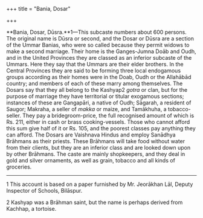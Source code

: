 +++
title = "Bania, Dosar"

+++

**Bania, Dosar, Dūsra.**1—This subcaste numbers about 600 persons. The original name is Dūsra or second, and the Dosar or Dūsra are a section of the Ummar Banias, who were so called because they permit widows to make a second marriage. Their home is the Ganges-Jumna Doāb and Oudh, and in the United Provinces they are classed as an inferior subcaste of the Ummars. Here they say that the Ummars are their elder brothers. In the Central Provinces they are said to be forming three local endogamous groups according as their homes were in the Doab, Oudh or the Allahābād country; and members of each of these marry among themselves. The Dosars say that they all belong to the Kashyap2 *gotra* or clan, but for the purpose of marriage they have territorial or titular exogamous sections; instances of these are Gangapāri, a native of Oudh; Sāgarah, a resident of Saugor; Makraha, a seller of *makka* or maize, and Tamākhuha, a tobacco-seller. They pay a bridegroom-price, the full recognised amount of which is Rs. 211, either in cash or brass cooking-vessels. Those who cannot afford this sum give half of it or Rs. 105, and the poorest classes pay anything they can afford. The Dosars are Vaishnava Hindus and employ Sanādhya Brāhmans as their priests. These Brāhmans will take food without water from their clients, but they are an inferior class and are looked down upon by other Brāhmans. The caste are mainly shopkeepers, and they deal in gold and silver ornaments, as well as grain, tobacco and all kinds of groceries. 

___________________

1 This account is based on a paper furnished by Mr. Jeorākhan Lāl, Deputy Inspector of Schools, Bilāspur. 

2 Kashyap was a Brāhman saint, but the name is perhaps derived from Kachhap, a tortoise. 

